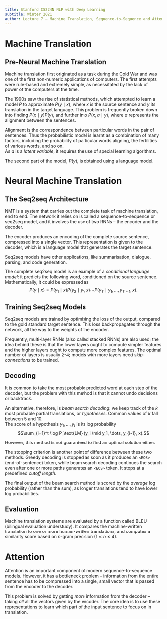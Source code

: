 ```yaml
---
title: Stanford CS224N NLP with Deep Learning
subtitle: Winter 2021
author: Lecture 7 – Machine Translation, Sequence-to-Sequence and Attention
---
```


# Machine Translation
## Pre-Neural Machine Translation
Machine translation first originated as a task during the Cold War and was one of the first non-numeric applications of computers. The first attempts were rule-based and extremely simple, as necessitated by the lack of power of the computers at the time.

The 1990s saw the rise of statistical methods, which attempted to learn a model $P$ to approximate $P(y \mid x)$, where $x$ is the source sentence and $y$ its translation in the target language. This problem is frequently broken down into finding $P(x \mid y) P(y)$, and further into $P(x, a \mid y)$, where $a$ represents the alignment between the sentences.

Alignment is the correspondence between particular words in the pair of sentences. Thus the probabilistic model is learnt as a combination of many factors, including the probability of particular words aligning, the fertilities of various words, and so on.  
As $a$ is a *latent variable*, it requires the use of special learning algorithms.

The second part of the model, $P(y)$, is obtained using a language model.

# Neural Machine Translation
## The Seq2seq Architecture
NMT is a system that carries out the complete task of machine translation, end to end. The network it relies on is called a sequence-to-sequence or seq2seq model, and it involves the use of two RNNs – the encoder and the decoder.

The encoder produces an encoding of the complete source sentence, compressed into a single vector. This representation is given to the decoder, which is a language model that generates the target sentence.

Seq2seq models have other applications, like summarisation, dialogue, parsing, and code generation.

The complete seq2seq model is an example of a *conditional language model*: it predicts the following word, conditioned on the source sentence. Mathematically, it could be expressed as
$$P(y \mid x) = P(y_1 \mid x) P(y_2 \mid y_1, x) \cdots P(y_T \mid y_1, \dots, y_{T-1}, x).$$

## Training Seq2seq Models
Seq2seq models are trained by optimising the loss of the output, compared to the gold standard target sentence. This loss backpropagates through the network, all the way to the weights of the encoder.

Frequently, multi-layer RNNs (also called stacked RNNs) are also used; the idea behind these is that the lower layers ought to compute simpler features and the higher layers ought to compute more complex features. The optimal number of layers is usually 2-4; models with more layers need *skip-connections* to be trained.

## Decoding
It is common to take the most probable predicted word at each step of the decoder, but the problem with this method is that it cannot undo decisions or backtrack.

An alternative, therefore, is *beam search decoding*: we keep track of the $k$ most probable partial translations, or *hypotheses*. Common values of $k$ fall between 5 and 10.  
The score of a hypothesis $y_1, \dots, y_t$ is its log probability
$$\sum_{i=1}^t \log P_\text{LM} (y_i \mid y_1, \dots, y_{i-1}, x).$$

However, this method is not guaranteed to find an optimal solution either.

The stopping criterion is another point of difference between these two methods. Greedy decoding is stopped as soon as it produces an `<EOS>` (end-of-sentence) token, while beam search decoding continues the search even after one or more paths generates an `<EOS>` token. It stops at a predefined *cutoff length*.

The final output of the beam search method is scored by the *average* log probability (rather than the sum), as longer translations tend to have lower log probabilities.

## Evaluation
Machine translation systems are evaluated by a function called BLEU (bilingual evaluation understudy). It compares the machine-written translation to one or more human-written translations, and computes a similarity score based on $n$-gram precision ($1 \leq n \leq 4$).

# Attention
Attention is an important component of modern sequence-to-sequence models. However, it has a bottleneck problem – information from the entire sentence has to be compressed into a single, small vector that is passed from the encoder to the decoder.

This problem is solved by getting *more* information from the decoder – taking *all* all the vectors given by the encoder. The core idea is to use these representations to learn which part of the input sentence to focus on in translation.